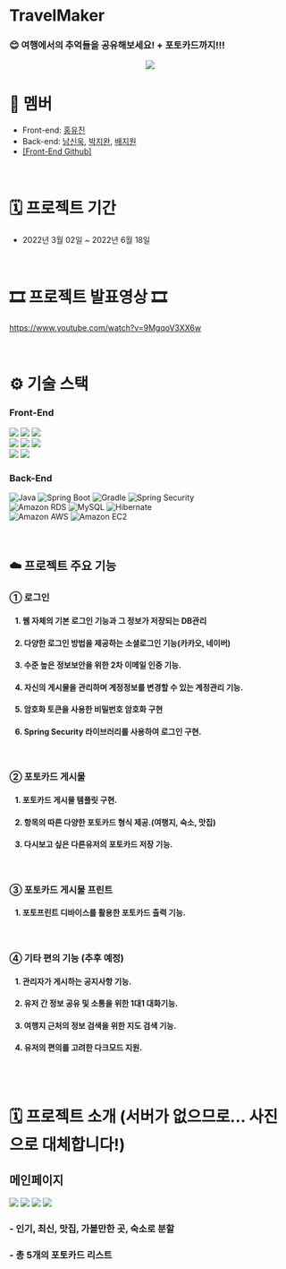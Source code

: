 # TravelMaker

### 😊 여행에서의 추억들을 공유해보세요! + 포토카드까지!!!

<center><img src="https://user-images.githubusercontent.com/50544205/183279893-3d11481d-5ac7-4b20-8c9d-e7771aabac2b.png" width:"1200" height:"1000"/></center>

# 👥 멤버
- Front-end: [홍유진](https://github.com/yujinyny)
- Back-end: [남신욱](https://github.com/tlsdnr1135), [박지완](https://github.com/Parkjiwan2), [배지원](https://github.com/Bae-Ji-Won)
- [\[Front-End Github\]](https://github.com/travelmaker-sku/TM-Front)

  
<br />

# 🗓 프로젝트 기간
- 2022년 3월 02일 ~ 2022년 6월 18일

<br>

# 🎞 프로젝트 발표영상 🎞
https://www.youtube.com/watch?v=9MgqoV3XX6w

<br>
  
# ⚙️ 기술 스택
  
### Front-End

<div>
<img src="http://img.shields.io/badge/-JavaScript-F7DF1E?style=for-the-badge&logo=JavaScript&logoColor=white" />
<img src="https://img.shields.io/badge/React-20232A?style=for-the-badge&logo=react&logoColor=61DAFB" />
<img src="http://img.shields.io/badge/-HTML5-E34F26?style=for-the-badge&logo=HTML5&logoColor=white" />
</div>
<div>
<img src="https://img.shields.io/badge/Redux-764ABC?style=for-the-badge&logo=Redux&logoColor=white">
<img src="https://img.shields.io/badge/Typescript-3178C6?style=for-the-badge&logo=Typescript&logoColor=white">
<img src="http://img.shields.io/badge/-CSS3-1572B6?style=for-the-badge&logo=CSS3&logoColor=white" />
</div>
<div>
<img src="http://img.shields.io/badge/-Amazon AWS-232F3E?style=for-the-badge&logo=Amazon AWS&logoColor=white" />
<img src="http://img.shields.io/badge/-Amazon EC2-FF4F8B?style=for-the-badge&logo=Amazon EC2&logoColor=white" />
</div>  



### Back-End

<div>
  <img alt="Java" src ="https://img.shields.io/badge/Java-007396.svg?&style=for-the-badge&logo=Java&logoColor=white"/>
  <img alt="Spring Boot" src ="https://img.shields.io/badge/Spring Boot-6DB33F.svg?&style=for-the-badge&logo=Spring Boot&logoColor=white"/>
  <img alt="Gradle" src ="https://img.shields.io/badge/Gradle-02303A.svg?&style=for-the-badge&logo=Gradle&logoColor=white"/>
  <img alt="Spring Security" src ="https://img.shields.io/badge/Spring Security-6DB33F.svg?&style=for-the-badge&logo=Spring Security&logoColor=white"/>
</div>
<div>
  <img alt="Amazon RDS" src="https://img.shields.io/badge/Amazon RDS-527FFF?style=for-the-badge&logo=Amazon RDS&logoColor=white"/>
  <img alt="MySQL" src ="https://img.shields.io/badge/MySQL-4479A1.svg?&style=for-the-badge&logo=MySQL&logoColor=white"/>
  <img alt="Hibernate" src ="https://img.shields.io/badge/Hibernate-59666C.svg?&style=for-the-badge&logo=Hibernate&logoColor=white"/>
</div>
<div>
  <img alt="Amazon AWS" src="https://img.shields.io/badge/Amazon AWS-232F3E?style=for-the-badge&logo=Amazon AWS&logoColor=white"/>
  <img alt="Amazon EC2" src="https://img.shields.io/badge/Amazon EC2-FF4F8B?style=for-the-badge&logo=Amazon EC2&logoColor=white"/>
</div>

<br />
<br />  

## ☁️ 프로젝트 주요 기능 

### ➀ 로그인
#### &nbsp;&nbsp; 1. 웹 자체의 기본 로그인 기능과 그 정보가 저장되는 DB관리  
#### &nbsp;&nbsp; 2. 다양한 로그인 방법을 제공하는 소셜로그인 기능(카카오, 네이버)  
#### &nbsp;&nbsp; 3. 수준 높은 정보보안을 위한 2차 이메일 인증 기능.  
#### &nbsp;&nbsp; 4. 자신의 게시물을 관리하며 계정정보를 변경할 수 있는 계정관리 기능.
#### &nbsp;&nbsp; 5. 암호화 토큰을 사용한 비밀번호 암호화 구현 
#### &nbsp;&nbsp; 6. Spring Security 라이브러리를 사용하여 로그인 구현.

<br />

### ➁ 포토카드 게시물
#### &nbsp;&nbsp; 1. 포토카드 게시물 템플릿 구현.
#### &nbsp;&nbsp; 2. 항목의 따른 다양한 포토카드 형식 제공.(여행지, 숙소, 맛집)
#### &nbsp;&nbsp; 3. 다시보고 싶은 다른유저의 포토카드 저장 기능.

<br />

### ➂ 포토카드 게시물 프린트
#### &nbsp;&nbsp; 1. 포토프린트 디바이스를 활용한 포토카드 출력 기능.

<br />

### ➃ 기타 편의 기능 (추후 예정)
#### &nbsp;&nbsp; 1. 관리자가 게시하는 공지사항 기능.
#### &nbsp;&nbsp; 2. 유저 간 정보 공유 및 소통을 위한 1대1 대화기능.
#### &nbsp;&nbsp; 3. 여행지 근처의 정보 검색을 위한 지도 검색 기능.
#### &nbsp;&nbsp; 4. 유저의 편의를 고려한 다크모드 지원.

<br />

<br />

# 🗓 프로젝트 소개 (서버가 없으므로... 사진으로 대체합니다!)

## 메인페이지
<img src="https://user-images.githubusercontent.com/50544205/183281240-af1dc310-9233-4683-9571-5caa2a000eaf.png"/>
<img src="https://user-images.githubusercontent.com/50544205/183281261-ff1355cc-6fa1-44d9-a7c5-1a3c5fe6d99e.png"/>
<img src="https://user-images.githubusercontent.com/50544205/183281281-15032017-05db-4b87-88f6-bce2047bcdfc.png"/>
<img src="https://user-images.githubusercontent.com/50544205/183281290-0788f514-c1de-4431-916c-5d8db8d607a2.png"/>

### - 인기, 최신, 맛집, 가볼만한 곳, 숙소로 분할
### - 총 5개의 포토카드 리스트







